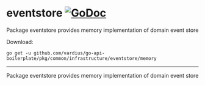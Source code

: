 # eventstore [![GoDoc](https://godoc.org/github.com/vardius/go-api-boilerplate/pkg/common/infrastructure/eventstore/memory?status.svg)](https://godoc.org/github.com/vardius/go-api-boilerplate/pkg/common/infrastructure/eventstore/memory)
Package eventstore provides memory implementation of domain event store

Download:
```shell
go get -u github.com/vardius/go-api-boilerplate/pkg/common/infrastructure/eventstore/memory
```

* * *
Package eventstore provides memory implementation of domain event store
